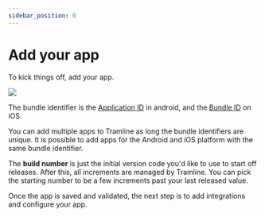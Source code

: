 ```yaml
---
sidebar_position: 0
---
```


# Add your app

To kick things off, add your app.

![](/img/create-new-app.png)

The bundle identifier is the [Application ID](https://developer.android.com/studio/build/configure-app-module#set-application-id) in android, and the [Bundle ID](https://developer.apple.com/documentation/appstoreconnectapi/bundle_ids) on iOS.

You can add multiple apps to Tramline as long the bundle identifiers are unique. It is possible to add apps for the Android and iOS platform with the same bundle identifier.

The **build number** is just the initial version code you'd like to use to start off releases. After this, all increments are managed by Tramline. You can pick the starting number to be a few increments past your last released value.

Once the app is saved and validated, the next step is to add integrations and configure your app.
